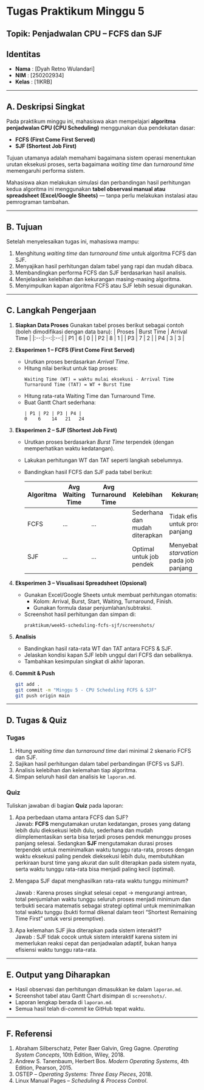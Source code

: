# Tugas Praktikum Minggu 5  
Topik: Penjadwalan CPU – FCFS dan SJF  
---

## Identitas
- **Nama**  : [Dyah Retno Wulandari]  
- **NIM**   : [250202934]  
- **Kelas** : [1IKRB]

---
## A. Deskripsi Singkat
Pada praktikum minggu ini, mahasiswa akan mempelajari **algoritma penjadwalan CPU (CPU Scheduling)** menggunakan dua pendekatan dasar:  
- **FCFS (First Come First Served)**  
- **SJF (Shortest Job First)**  

Tujuan utamanya adalah memahami bagaimana sistem operasi menentukan urutan eksekusi proses, serta bagaimana *waiting time* dan *turnaround time* memengaruhi performa sistem.

Mahasiswa akan melakukan simulasi dan perbandingan hasil perhitungan kedua algoritma ini menggunakan **tabel observasi manual atau spreadsheet (Excel/Google Sheets)** — tanpa perlu melakukan instalasi atau pemrograman tambahan.

---

## B. Tujuan
Setelah menyelesaikan tugas ini, mahasiswa mampu:
1. Menghitung *waiting time* dan *turnaround time* untuk algoritma FCFS dan SJF.  
2. Menyajikan hasil perhitungan dalam tabel yang rapi dan mudah dibaca.  
3. Membandingkan performa FCFS dan SJF berdasarkan hasil analisis.  
4. Menjelaskan kelebihan dan kekurangan masing-masing algoritma.  
5. Menyimpulkan kapan algoritma FCFS atau SJF lebih sesuai digunakan.  

---

## C. Langkah Pengerjaan
1. **Siapkan Data Proses**
   Gunakan tabel proses berikut sebagai contoh (boleh dimodifikasi dengan data baru):
   | Proses | Burst Time | Arrival Time |
   |:--:|:--:|:--:|
   | P1 | 6 | 0 |
   | P2 | 8 | 1 |
   | P3 | 7 | 2 |
   | P4 | 3 | 3 |

2. **Eksperimen 1 – FCFS (First Come First Served)**
   - Urutkan proses berdasarkan *Arrival Time*.  
   - Hitung nilai berikut untuk tiap proses:
     ```
     Waiting Time (WT) = waktu mulai eksekusi - Arrival Time
     Turnaround Time (TAT) = WT + Burst Time
     ```
   - Hitung rata-rata Waiting Time dan Turnaround Time.  
   - Buat Gantt Chart sederhana:  
     ```
     | P1 | P2 | P3 | P4 |
     0    6    14   21   24
     ```

3. **Eksperimen 2 – SJF (Shortest Job First)**
   - Urutkan proses berdasarkan *Burst Time* terpendek (dengan memperhatikan waktu kedatangan).  
   - Lakukan perhitungan WT dan TAT seperti langkah sebelumnya.  
   - Bandingkan hasil FCFS dan SJF pada tabel berikut:

     | Algoritma | Avg Waiting Time | Avg Turnaround Time | Kelebihan | Kekurangan |
     |------------|------------------|----------------------|------------|-------------|
     | FCFS | ... | ... | Sederhana dan mudah diterapkan | Tidak efisien untuk proses panjang |
     | SJF | ... | ... | Optimal untuk job pendek | Menyebabkan *starvation* pada job panjang |

4. **Eksperimen 3 – Visualisasi Spreadsheet (Opsional)**
   - Gunakan Excel/Google Sheets untuk membuat perhitungan otomatis:
     - Kolom: Arrival, Burst, Start, Waiting, Turnaround, Finish.
     - Gunakan formula dasar penjumlahan/subtraksi.
   - Screenshot hasil perhitungan dan simpan di:
     ```
     praktikum/week5-scheduling-fcfs-sjf/screenshots/
     ```

5. **Analisis**
   - Bandingkan hasil rata-rata WT dan TAT antara FCFS & SJF.  
   - Jelaskan kondisi kapan SJF lebih unggul dari FCFS dan sebaliknya.  
   - Tambahkan kesimpulan singkat di akhir laporan.

6. **Commit & Push**
   ```bash
   git add .
   git commit -m "Minggu 5 - CPU Scheduling FCFS & SJF"
   git push origin main
   ```

---

## D. Tugas & Quiz
### Tugas
1. Hitung *waiting time* dan *turnaround time* dari minimal 2 skenario FCFS dan SJF.  
2. Sajikan hasil perhitungan dalam tabel perbandingan (FCFS vs SJF).  
3. Analisis kelebihan dan kelemahan tiap algoritma.  
4. Simpan seluruh hasil dan analisis ke `laporan.md`.  

### Quiz
Tuliskan jawaban di bagian **Quiz** pada laporan:
1. Apa perbedaan utama antara FCFS dan SJF?  
   Jawab: **FCFS** mengutamakan urutan kedatangan, proses yang datang lebih dulu dieksekusi lebih dulu, sederhana dan mudah diimplementasikan serta bisa terjadi proses pendek menunggu proses panjang selesai. Sedangkan **SJF** mengutamakan durasi proses terpendek untuk meminimalkan waktu tunggu rata-rata, proses dengan waktu eksekusi paling pendek dieksekusi lebih dulu, membutuhkan perkiraan burst time yang akurat dan sulit diterapkan pada sistem nyata, serta waktu tunggu rata-rata bisa menjadi paling kecil (optimal).
2. Mengapa SJF dapat menghasilkan rata-rata waktu tunggu minimum? 

   Jawab : Karena proses singkat selesai cepat → mengurangi antrean, total penjumlahan waktu tunggu seluruh proses menjadi minimum dan  terbukti secara matematis sebagai strategi optimal untuk meminimalkan total waktu tunggu (bukti formal dikenal dalam teori “Shortest Remaining Time First” untuk versi preemptive). 
3. Apa kelemahan SJF jika diterapkan pada sistem interaktif?  
   Jawab : SJF tidak cocok untuk sistem interaktif karena sistem ini memerlukan reaksi cepat dan penjadwalan adaptif, bukan hanya efisiensi waktu tunggu rata-rata.

---

## E. Output yang Diharapkan
- Hasil observasi dan perhitungan dimasukkan ke dalam `laporan.md`.  
- Screenshot tabel atau Gantt Chart disimpan di `screenshots/`.  
- Laporan lengkap berada di `laporan.md`.  
- Semua hasil telah di-*commit* ke GitHub tepat waktu.  

---

## F. Referensi
1. Abraham Silberschatz, Peter Baer Galvin, Greg Gagne. *Operating System Concepts*, 10th Edition, Wiley, 2018.  
2. Andrew S. Tanenbaum, Herbert Bos. *Modern Operating Systems*, 4th Edition, Pearson, 2015.  
3. OSTEP – *Operating Systems: Three Easy Pieces*, 2018.  
4. Linux Manual Pages – *Scheduling & Process Control*.  